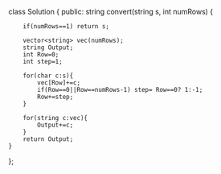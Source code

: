 class Solution {
public:
    string convert(string s, int numRows) {

        if(numRows==1) return s;

        vector<string> vec(numRows);
        string Output;
        int Row=0;
        int step=1;

        for(char c:s){
            vec[Row]+=c;
            if(Row==0||Row==numRows-1) step= Row==0? 1:-1;
            Row+=step;
        }

        for(string c:vec){
            Output+=c;
        }
        return Output;
    }
};